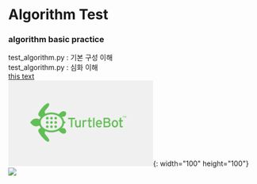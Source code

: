 # Algorithm Test
### algorithm basic practice 
test_algorithm.py : 기본 구성 이해   
test_algorithm.py : 심화 이해  
[this text](./project_desc/README.md)  
![](./project_desc/images.png){: width="100" height="100"}  
<img src='https://github.com/parkhyeonseung/test_algorithm/blob/main/project_desc/images.png'/>
